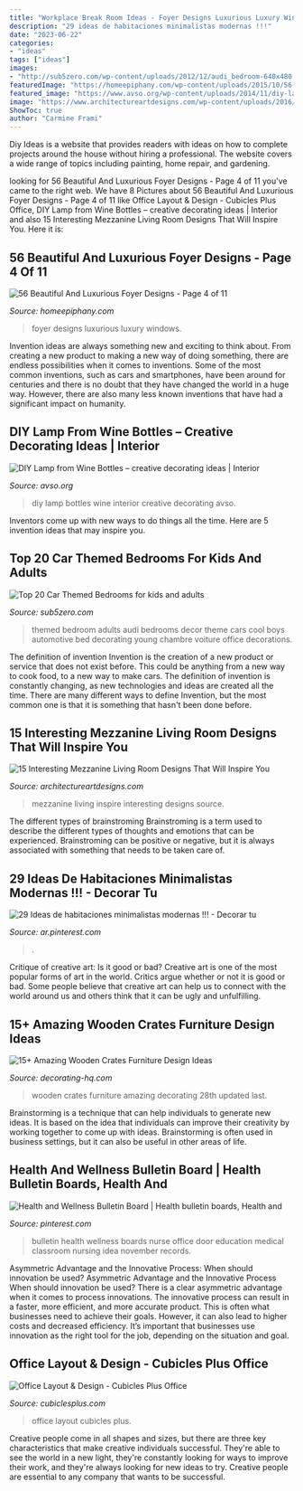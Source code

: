 ```yaml
---
title: "Workplace Break Room Ideas - Foyer Designs Luxurious Luxury Windows"
description: "29 ideas de habitaciones minimalistas modernas !!!"
date: "2023-06-22"
categories:
- "ideas"
tags: ["ideas"]
images:
- "http://sub5zero.com/wp-content/uploads/2012/12/audi_bedroom-640x480.jpg"
featuredImage: "https://homeepiphany.com/wp-content/uploads/2015/10/56-Beautiful-And-Luxurious-Foyer-Designs-18.jpg"
featured_image: "https://www.avso.org/wp-content/uploads/2014/11/diy-lamp-from-wine-bottles-creative-decorating-ideas-1415281387.jpg"
image: "https://www.architectureartdesigns.com/wp-content/uploads/2016/07/4-1-630x473.jpg"
ShowToc: true
author: "Carmine Frami"
---
```



Diy Ideas is a website that provides readers with ideas on how to complete projects around the house without hiring a professional. The website covers a wide range of topics including painting, home repair, and gardening. 

	

		
looking for 56 Beautiful And Luxurious Foyer Designs - Page 4 of 11 you've came to the right web. We have 8 Pictures about 56 Beautiful And Luxurious Foyer Designs - Page 4 of 11 like Office Layout &amp; Design - Cubicles Plus Office, DIY Lamp from Wine Bottles – creative decorating ideas | Interior and also 15 Interesting Mezzanine Living Room Designs That Will Inspire You. Here it is:
		
    
## 56 Beautiful And Luxurious Foyer Designs - Page 4 Of 11

<img loading=lazy src="https://homeepiphany.com/wp-content/uploads/2015/10/56-Beautiful-And-Luxurious-Foyer-Designs-18.jpg" onerror="this.onerror=null;this.src='https://tse3.mm.bing.net/th?id=OIP.9AZpg23lK4ji6PAPAEaN4gHaJc&amp;pid=15.1';" alt="56 Beautiful And Luxurious Foyer Designs - Page 4 of 11">

_Source: homeepiphany.com_

>foyer designs luxurious luxury windows. 

	

Invention ideas are always something new and exciting to think about. From creating a new product to making a new way of doing something, there are endless possibilities when it comes to inventions. Some of the most common inventions, such as cars and smartphones, have been around for centuries and there is no doubt that they have changed the world in a huge way. However, there are also many less known inventions that have had a significant impact on humanity.

    
## DIY Lamp From Wine Bottles – Creative Decorating Ideas | Interior

<img loading=lazy src="https://www.avso.org/wp-content/uploads/2014/11/diy-lamp-from-wine-bottles-creative-decorating-ideas-1415281387.jpg" onerror="this.onerror=null;this.src='https://tse1.mm.bing.net/th?id=OIP.6iThVzz-INzDHwjztvgNPwHaKl&amp;pid=15.1';" alt="DIY Lamp from Wine Bottles – creative decorating ideas | Interior">

_Source: avso.org_

>diy lamp bottles wine interior creative decorating avso. 

	

Inventors come up with new ways to do things all the time. Here are 5 invention ideas that may inspire you.

    
## Top 20 Car Themed Bedrooms For Kids And Adults

<img loading=lazy src="http://sub5zero.com/wp-content/uploads/2012/12/audi_bedroom-640x480.jpg" onerror="this.onerror=null;this.src='https://tse3.mm.bing.net/th?id=OIP.mnuXpi8Kl9HJkuWqiSZ7kwHaFj&amp;pid=15.1';" alt="Top 20 Car Themed Bedrooms for kids and adults">

_Source: sub5zero.com_

>themed bedroom adults audi bedrooms decor theme cars cool boys automotive bed decorating young chambre voiture office decorations. 

	

The definition of invention
Invention is the creation of a new product or service that does not exist before. This could be anything from a new way to cook food, to a new way to make cars. The definition of invention is constantly changing, as new technologies and ideas are created all the time. There are many different ways to define Invention, but the most common one is that it is something that hasn't been done before.

    
## 15 Interesting Mezzanine Living Room Designs That Will Inspire You

<img loading=lazy src="https://www.architectureartdesigns.com/wp-content/uploads/2016/07/4-1-630x473.jpg" onerror="this.onerror=null;this.src='https://tse3.mm.bing.net/th?id=OIP.N6jM7e67ATLFhXJKtTDpEwHaFj&amp;pid=15.1';" alt="15 Interesting Mezzanine Living Room Designs That Will Inspire You">

_Source: architectureartdesigns.com_

>mezzanine living inspire interesting designs source. 

	

The different types of brainstroming
Brainstroming is a term used to describe the different types of thoughts and emotions that can be experienced. Brainstroming can be positive or negative, but it is always associated with something that needs to be taken care of.

    
## 29 Ideas De Habitaciones Minimalistas Modernas !!! - Decorar Tu

<img loading=lazy src="https://i.pinimg.com/736x/81/75/95/8175956326000f0296db9384f83ace08.jpg" onerror="this.onerror=null;this.src='https://tse2.mm.bing.net/th?id=OIP.vZCtkbfbkMK1WX1rQh9HywHaJ2&amp;pid=15.1';" alt="29 Ideas de habitaciones minimalistas modernas !!! - Decorar tu">

_Source: ar.pinterest.com_

>. 

	

Critique of creative art: Is it good or bad?
Creative art is one of the most popular forms of art in the world. Critics argue whether or not it is good or bad. Some people believe that creative art can help us to connect with the world around us and others think that it can be ugly and unfulfilling.

    
## 15+ Amazing Wooden Crates Furniture Design Ideas

<img loading=lazy src="https://decorating-hq.com/wp-content/uploads/wooden-crates-furniture-14.jpg" onerror="this.onerror=null;this.src='https://tse2.mm.bing.net/th?id=OIP.crWJfybSco_Mt5SXz6Ep5wHaJ4&amp;pid=15.1';" alt="15+ Amazing Wooden Crates Furniture Design Ideas">

_Source: decorating-hq.com_

>wooden crates furniture amazing decorating 28th updated last. 

	

Brainstorming is a technique that can help individuals to generate new ideas. It is based on the idea that individuals can improve their creativity by working together to come up with ideas. Brainstorming is often used in business settings, but it can also be useful in other areas of life.

    
## Health And Wellness Bulletin Board | Health Bulletin Boards, Health And

<img loading=lazy src="https://i.pinimg.com/736x/e5/73/3c/e5733c3422d079193de4b50ead7cda62--health-and-wellness-bulletin-boards.jpg" onerror="this.onerror=null;this.src='https://tse1.mm.bing.net/th?id=OIP.WjGB43uzXKQciLKpWiO9IAHaJ3&amp;pid=15.1';" alt="Health and Wellness Bulletin Board | Health bulletin boards, Health and">

_Source: pinterest.com_

>bulletin health wellness boards nurse office door education medical classroom nursing idea november records. 

	

Asymmetric Advantage and the Innovative Process: When should innovation be used?
Asymmetric Advantage and the Innovative Process
When should innovation be used? There is a clear asymmetric advantage when it comes to process innovations. The innovative process can result in a faster, more efficient, and more accurate product. This is often what businesses need to achieve their goals. However, it can also lead to higher costs and decreased efficiency. It’s important that businesses use innovation as the right tool for the job, depending on the situation and goal.

    
## Office Layout &amp; Design - Cubicles Plus Office

<img loading=lazy src="https://www.cubiclesplus.com/wp-content/uploads/2017/06/Cubicles-1-1.jpg" onerror="this.onerror=null;this.src='https://tse4.mm.bing.net/th?id=OIP.H6OME__EALhmrGjUARrqlAEyDM&amp;pid=15.1';" alt="Office Layout &amp; Design - Cubicles Plus Office">

_Source: cubiclesplus.com_

>office layout cubicles plus. 

	

Creative people come in all shapes and sizes, but there are three key characteristics that make creative individuals successful. They're able to see the world in a new light, they're constantly looking for ways to improve their work, and they're always looking for new ideas to try. Creative people are essential to any company that wants to be successful.

